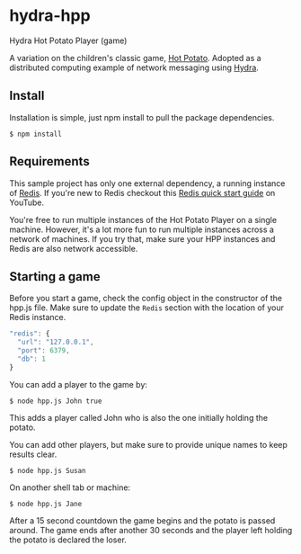 # hydra-hpp
Hydra Hot Potato Player (game)

A variation on the children's classic game, [Hot Potato](https://en.wikipedia.org/wiki/Hot_potato_(game)). Adopted as a distributed computing example of network messaging using [Hydra](https://github.com/flywheelsports/fwsp-hydra).

## Install

Installation is simple, just npm install to pull the package dependencies.

```shell
$ npm install
```

## Requirements

This sample project has only one external dependency, a running instance of [Redis](https://redis.io/). If you're new to Redis checkout this [Redis quick start guide](https://youtu.be/eX7EamF_WuA) on YouTube.

You're free to run multiple instances of the Hot Potato Player on a single machine. However, it's a lot more fun to run multiple instances across a network of machines. If you try that, make sure your HPP instances and Redis are also network accessible.

## Starting a game

Before you start a game, check the config object in the constructor of the hpp.js file. Make sure to update the `Redis` section with the location of your Redis instance.

```javascript
"redis": {
  "url": "127.0.0.1",
  "port": 6379,
  "db": 1
}
```

You can add a player to the game by:

```shell
$ node hpp.js John true
```

This adds a player called John who is also the one initially holding the potato.

You can add other players, but make sure to provide unique names to keep results clear.

```shell
$ node hpp.js Susan
```

On another shell tab or machine:

```shell
$ node hpp.js Jane
```

After a 15 second countdown the game begins and the potato is passed around.  The game ends after another 30 seconds and the player left holding the potato is declared the loser.

